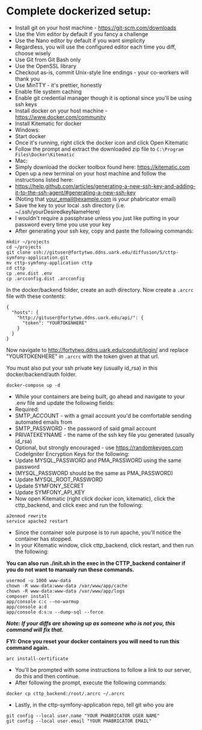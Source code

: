 # Complete dockerized setup:

- Install git on your host machine - https://git-scm.com/downloads
 - Use the Vim editor by default if you fancy a challenge
 - Use the Nano editor by default if you want simplicity
 - Regardless, you will use the configured editor each time you diff, choose wisely
 - Use Git from Git Bash only
 - Use the OpenSSL library
 - Checkout as-is, commit Unix-style line endings - your co-workers will thank you
 - Use MinTTY - it's prettier, honestly
 - Enable file system caching
 - Enable git credential manager though it is optional since you'll be using ssh keys
- Install docker on your host machine - https://www.docker.com/community
- Install Kitematic for docker
 - Windows:
  - Start docker
  - Once it's running, right click the docker icon and click Open Kitematic
  - Follow the prompt and extract the downloaded zip file to `C:\Program Files\Docker\Kitematic`
 - Mac:
  - Simply download the docker toolbox found here: https://kitematic.com
- Open up a new terminal on your host machine and follow the instructions listed here:
 - https://help.github.com/articles/generating-a-new-ssh-key-and-adding-it-to-the-ssh-agent/#generating-a-new-ssh-key
 - (Noting that your_email@example.com is your phabricator email)
 - Save the key to your local .ssh directory (i.e. ~/.ssh/yourDesiredkeyNameHere)
 - I wouldn't require a passphrase unless you just like putting in your password every time you use your key
- After generating your ssh key, copy and paste the following commands:

```
mkdir ~/projects
cd ~/projects
git clone ssh://gituser@fortytwo.ddns.uark.edu/diffusion/S/cttp-symfony-application.git
mv cttp-symfony-application cttp
cd cttp
cp .env.dist .env
cp .arcconfig.dist .arcconfig
```

In the docker/backend folder, create an auth directory. Now create a `.arcrc` file with these contents:

```
{
  "hosts": {
    "http://gituser@fortytwo.ddns.uark.edu/api/": {
      "token": "YOURTOKENHERE"
    }
  }
}

```

Now navigate to http://fortytwo.ddns.uark.edu/conduit/login/ and replace "YOURTOKENHERE" in `.arcrc` with the token given at that url.

You must also put your ssh private key (usually id_rsa) in this docker/backend/auth folder.

```
docker-compose up -d
```

- While your containers are being built, go ahead and navigate to your .env file and update the following fields:
 - Required:
  - SMTP_ACCOUNT - with a gmail account you'd be comfortable sending automated emails from
  - SMTP_PASSWORD - the password of said gmail account
  - PRIVATEKEYNAME - the name of the ssh key file you generated (usually id_rsa)
 - Optional, but strongly encouraged - use https://randomkeygen.com CodeIgniter Encryption Keys for the following:
  - Update MYSQL_PASSWORD and PMA_PASSWORD using the same password
   - (MYSQL_PASSWORD should be the same as PMA_PASSWORD)
  - Update MYSQL_ROOT_PASSWORD
  - Update SYMFONY_SECRET
  - Update SYMFONY_API_KEY
- Now open Kitematic (right click docker icon, kitematic), click the cttp_backend, and click exec and run the following:

```
a2enmod rewrite
service apache2 restart
```

- Since the container sole purpose is to run apache, you'll notice the container has stopped.
- In your Kitematic window, click cttp_backend, click restart, and then run the following:

**You can also run ./init.sh in the exec in the CTTP_backend container if you do not want to manualy run these commands.**
```
usermod -u 1000 www-data
chown -R www-data:www-data /var/www/app/cache
chown -R www-data:www-data /var/www/app/logs
composer install
app/console c:c --no-warmup
app/console a:d
app/console d:s:u --dump-sql --force
```

***Note: If your diffs are showing up as someone who is not you, this command will fix that.***

**FYI: Once you reset your docker containers you will need to run this command again.**

```
arc install-certificate
```

- You'll be prompted with some instructions to follow a link to our server, do this and then continue.
- After following the prompt, execute the following commands:

```
docker cp cttp_backend:/root/.arcrc ~/.arcrc
```

- Lastly, in the cttp-symfony-application repo, tell git who you are

```
git config --local user.name "YOUR PHABRICATOR USER NAME"
git config --local user.email "YOUR PHABRICATOR EMAIL"
```
